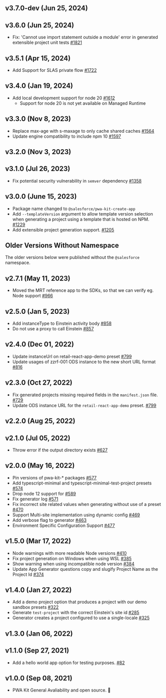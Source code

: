 ## v3.7.0-dev (Jun 25, 2024)

## v3.6.0 (Jun 25, 2024)

- Fix: 'Cannot use import statement outside a module' error in generated extensible project unit tests [#1821](https://github.com/SalesforceCommerceCloud/pwa-kit/pull/1821)

## v3.5.1 (Apr 15, 2024)

- Add Support for SLAS private flow [#1722](https://github.com/SalesforceCommerceCloud/pwa-kit/pull/1722)

## v3.4.0 (Jan 19, 2024)

- Add local development support for node 20 [#1612](https://github.com/SalesforceCommerceCloud/pwa-kit/pull/1612)
  - Support for node 20 is not yet available on Managed Runtime

## v3.3.0 (Nov 8, 2023)

- Replace max-age with s-maxage to only cache shared caches [#1564](https://github.com/SalesforceCommerceCloud/pwa-kit/pull/1564)
- Update engine compatibility to include npm 10 [#1597](https://github.com/SalesforceCommerceCloud/pwa-kit/pull/1597)

## v3.2.0 (Nov 3, 2023)

## v3.1.0 (Jul 26, 2023)

- Fix potential security vulnerability in `semver` dependency [#1358](https://github.com/SalesforceCommerceCloud/pwa-kit/pull/1358)

## v3.0.0 (June 15, 2023)

- Package name changed to `@salesforce/pwa-kit-create-app`
- Add `--templateVersion` argument to allow template version selection when generating a project using a template that is hosted on NPM. [#1229](https://github.com/SalesforceCommerceCloud/pwa-kit/pull/1229)
- Add extensible project generation support. [#1205](https://github.com/SalesforceCommerceCloud/pwa-kit/pull/1205)

## Older Versions Without Namespace

The older versions below were published without the `@salesforce` namespace.

## v2.7.1 (May 11, 2023)

- Moved the MRT reference app to the SDKs, so that we can verify eg. Node support [#966](https://github.com/SalesforceCommerceCloud/pwa-kit/pull/966)

## v2.5.0 (Jan 5, 2023)

- Add instanceType to Einstein activity body [#858](https://github.com/SalesforceCommerceCloud/pwa-kit/pull/858)
- Do not use a proxy to call Einstein [#857](https://github.com/SalesforceCommerceCloud/pwa-kit/pull/857)

## v2.4.0 (Dec 01, 2022)

- Update instanceUrl on retail-react-app-demo preset [#799](https://github.com/SalesforceCommerceCloud/pwa-kit/pull/799)
- Update usages of zzrf-001 ODS instance to the new short URL format [#816](https://github.com/SalesforceCommerceCloud/pwa-kit/pull/816)

## v2.3.0 (Oct 27, 2022)

- Fix generated projects missing required fields in the `manifest.json` file. [#729](https://github.com/SalesforceCommerceCloud/pwa-kit/pull/729)
- Update ODS instance URL for the `retail-react-app-demo` preset. [#799](https://github.com/SalesforceCommerceCloud/pwa-kit/pull/799)

## v2.2.0 (Aug 25, 2022)

## v2.1.0 (Jul 05, 2022)

- Throw error if the output directory exists [#627](https://github.com/SalesforceCommerceCloud/pwa-kit/pull/627)

## v2.0.0 (May 16, 2022)

- Pin versions of pwa-kit-\* packages [#577](https://github.com/SalesforceCommerceCloud/pwa-kit/pull/577)
- Add typescript-minimal and typescript-minimal-test-project presets [#574](https://github.com/SalesforceCommerceCloud/pwa-kit/pull/574)
- Drop node 12 support for [#589](https://github.com/SalesforceCommerceCloud/pwa-kit/pull/589)
- Fix generator log [#571](https://github.com/SalesforceCommerceCloud/pwa-kit/pull/571)
- Fix incorrect site related values when generating without use of a preset [#470](https://github.com/SalesforceCommerceCloud/pwa-kit/pull/470)
- Support Multi-site implementation using dynamic config [#469](https://github.com/SalesforceCommerceCloud/pwa-kit/pull/469)
- Add verbose flag to generator [#463](https://github.com/SalesforceCommerceCloud/pwa-kit/pull/463)
- Environment Specific Configuration Support [#477](https://github.com/SalesforceCommerceCloud/pwa-kit/pull/447)

## v1.5.0 (Mar 17, 2022)

- Node warnings with more readable Node versions [#410](https://github.com/SalesforceCommerceCloud/pwa-kit/pull/410)
- Fix project generation on Windows when using WSL [#385](https://github.com/SalesforceCommerceCloud/pwa-kit/pull/385)
- Show warning when using incompatible node version [#384](https://github.com/SalesforceCommerceCloud/pwa-kit/pull/384)
- Update App Generator questions copy and slugify Project Name as the Project Id [#374](https://github.com/SalesforceCommerceCloud/pwa-kit/pull/374)

## v1.4.0 (Jan 27, 2022)

- Add a demo project option that produces a project with our demo sandbox presets [#322](https://github.com/SalesforceCommerceCloud/pwa-kit/pull/322)
- Generate `test-project` with the correct Einstein's site id [#285](https://github.com/SalesforceCommerceCloud/pwa-kit/pull/285)
- Generator creates a project configured to use a single-locale [#325](https://github.com/SalesforceCommerceCloud/pwa-kit/pull/325)

## v1.3.0 (Jan 06, 2022)

## v1.1.0 (Sep 27, 2021)

- Add a hello world app option for testing purposes. [#82](https://github.com/SalesforceCommerceCloud/pwa-kit/pull/82)

## v1.0.0 (Sep 08, 2021)

- PWA Kit General Avaliability and open source. 🎉
